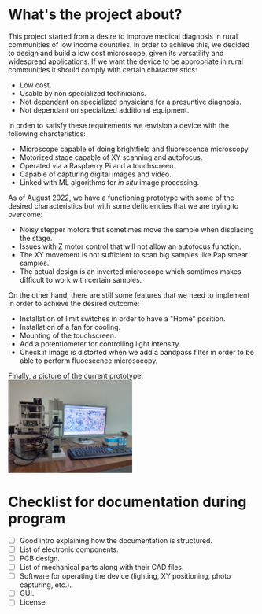# What's the project about?

This project started from a desire to improve medical diagnosis in rural communities of low income countries. In order to achieve this, we decided to design and build a low cost microscope, given its versatility and widespread applications. If we want the device to be appropriate in rural communities it should comply with certain characteristics:
- Low cost.
- Usable by non specialized technicians.
- Not dependant on specialized physicians for a presuntive diagnosis.
- Not dependant on specialized additional equipment.

In orden to satisfy these requirements we envision a device with the following charcteristics:
- Microscope capable of doing brightfield and fluorescence microscopy.
- Motorized stage capable of XY scanning and autofocus.
- Operated via a Raspberry Pi and a touchscreen.
- Capable of capturing digital images and video.
- Linked with ML algorithms for *in situ* image processing.

As of August 2022, we have a functioning prototype with some of the desired characteristics but with some deficiencies that we are trying to overcome:
- Noisy stepper motors that sometimes move the sample when displacing the stage.
- Issues with Z motor control that will not allow an autofocus function.
- The XY movement is not sufficient to scan big samples like Pap smear samples.
- The actual design is an inverted microscope which somtimes makes difficult to work with certain samples.

On the other hand, there are still some features that we need to implement in order to achieve the desired outcome:
- Installation of limit switches in order to have a "Home" position.
- Installation of a fan for cooling.
- Mounting of the touchscreen.
- Add a potentiometer for controlling light intensity.
- Check if image is distorted when we add a bandpass filter in order to be able to perform fluoescence microsocopy.

Finally, a picture of the current prototype:
<img src="https://github.com/jossoca/OHA_micro/blob/main/micro.jpeg" width=50% height=50%>


# Checklist for documentation during program
- [ ] Good intro explaining how the documentation is structured.
- [ ] List of electronic components.
- [ ] PCB design.
- [ ] List of mechanical parts along with their CAD files.
- [ ] Software for operating the device (lighting, XY positioning, photo capturing, etc.).
- [ ] GUI.
- [ ] License.
